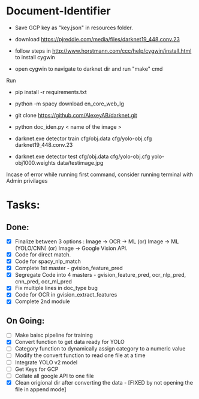# Document-Identifier

* Save GCP key as "key.json" in resources folder.
* download https://pjreddie.com/media/files/darknet19_448.conv.23

* follow steps in http://www.horstmann.com/ccc/help/cygwin/install.html to install cygwin
* open cygwin to navigate to darknet dir and run "make" cmd


Run
* pip install -r requirements.txt
* python -m spacy download en_core_web_lg
* git clone https://github.com/AlexeyAB/darknet.git


* python doc_iden.py < name of the image >

* darknet.exe detector train cfg/obj.data cfg/yolo-obj.cfg darknet19_448.conv.23

* darknet.exe detector test cfg/obj.data cfg/yolo-obj.cfg yolo-obj1000.weights data/testimage.jpg

Incase of error while running first command, consider running terminal with Admin privilages


# Tasks:

## Done:
- [x] Finalize between 3 options : Image -> OCR -> ML (or) Image -> ML (YOLO/CNN) (or) Image -> Google Vision API.
- [X] Code for direct match.
- [X] Code for spacy_nlp_match
- [X] Complete 1st master - gvision_feature_pred 
- [X] Segregate Code into 4 masters - gvision_feature_pred, ocr_nlp_pred, cnn_pred, ocr_ml_pred
- [X] Fix multiple lines in doc_type bug
- [X] Code for OCR in gvision_extract_features
- [X] Complete 2nd module 

## On Going:
- [ ] Make baisc pipeline for training 
- [X] Convert function to get data ready for YOLO
- [ ] Category function to dynamically assign category to a numeric value
- [ ] Modify the convert function to read one file at a time
- [ ] Integrate YOLO v2 model
- [ ] Get Keys for GCP
- [ ] Collate all google API to one file
- [X] Clean origional dir after converting the data - [FIXED by not opening the file in append mode]